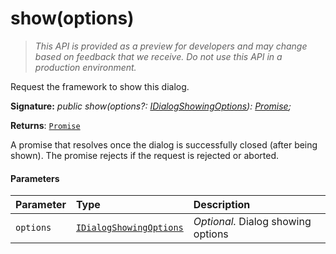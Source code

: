 # show(options)

> _This API is provided as a preview for developers and may change based on feedback that we receive.  Do not use this API in a production environment._

Request the framework to show this dialog.

**Signature:** _public show(options?: [IDialogShowingOptions](../../sp-dialog/interface/idialogshowingoptions.md)): [Promise](../../web-apis/class/promise.md)<void>;_

**Returns**: [`Promise`](../../web-apis/class/promise.md)<void>



A promise that resolves once the dialog is successfully closed (after being shown). The promise rejects if the request is rejected or aborted.

#### Parameters


| Parameter	   | Type    | Description |
|:-------------|:---------------|:------------|
| `options`    | [`IDialogShowingOptions`](../../sp-dialog/interface/idialogshowingoptions.md) | _Optional._ Dialog showing options |



